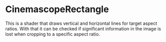 # CinemascopeRectangle
This is a shader that draws vertical and horizontal lines for target aspect ratios. With that it can be checked if significant information in the image is lost when cropping to a specific aspect ratio.
